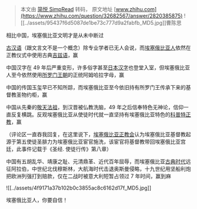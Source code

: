 > 本文由 [简悦 SimpRead](http://ksria.com/simpread/) 转码， 原文地址 [www.zhihu.com](https://www.zhihu.com/question/32682567/answer/2820385875) ![[../assets/95437f6d5087de1be73c777d9a2fabfb_MD5.jpg]]曹陈思

相比中国，埃塞俄比亚文明才是从未中断过

[古汉语](https://www.zhihu.com/search?q=%E5%8F%A4%E6%B1%89%E8%AF%AD&search_source=Entity&hybrid_search_source=Entity&hybrid_search_extra=%7B%22sourceType%22%3A%22answer%22%2C%22sourceId%22%3A2820385875%7D)（跟文言文不是一个概念）除专业学者已无人会说，而[埃塞俄比亚人](https://www.zhihu.com/search?q=%E5%9F%83%E5%A1%9E%E4%BF%84%E6%AF%94%E4%BA%9A%E4%BA%BA&search_source=Entity&hybrid_search_source=Entity&hybrid_search_extra=%7B%22sourceType%22%3A%22answer%22%2C%22sourceId%22%3A2820385875%7D)依然在正教仪式中使用古典[吉兹语](https://www.zhihu.com/search?q=%E5%90%89%E5%85%B9%E8%AF%AD&search_source=Entity&hybrid_search_source=Entity&hybrid_search_extra=%7B%22sourceType%22%3A%22answer%22%2C%22sourceId%22%3A2820385875%7D)，赢

中国汉字在 49 年后严重变形，许多俗字甚至[日本汉字](https://www.zhihu.com/search?q=%E6%97%A5%E6%9C%AC%E6%B1%89%E5%AD%97&search_source=Entity&hybrid_search_source=Entity&hybrid_search_extra=%7B%22sourceType%22%3A%22answer%22%2C%22sourceId%22%3A2820385875%7D)也登堂入室，但埃塞俄比亚人至今依然使用[所罗门王朝](https://www.zhihu.com/search?q=%E6%89%80%E7%BD%97%E9%97%A8%E7%8E%8B%E6%9C%9D&search_source=Entity&hybrid_search_source=Entity&hybrid_search_extra=%7B%22sourceType%22%3A%22answer%22%2C%22sourceId%22%3A2820385875%7D)的正统阿姆哈拉字母，赢

中国的传国玉玺早已不知所踪，而埃塞俄比亚至今依旧持有所罗门王传承下来的基督教圣物约柜，赢

中国从先秦的[敬天法祖](https://www.zhihu.com/search?q=%E6%95%AC%E5%A4%A9%E6%B3%95%E7%A5%96&search_source=Entity&hybrid_search_source=Entity&hybrid_search_extra=%7B%22sourceType%22%3A%22answer%22%2C%22sourceId%22%3A2820385875%7D)，到汉晋被仏教洗脑，49 年之后信奉特色无神论，信仰一直反复横跳。反观埃塞俄比亚从使徒时代就一直坚持有埃塞俄比亚特色的[科普特正教](https://www.zhihu.com/search?q=%E7%A7%91%E6%99%AE%E7%89%B9%E6%AD%A3%E6%95%99&search_source=Entity&hybrid_search_source=Entity&hybrid_search_extra=%7B%22sourceType%22%3A%22answer%22%2C%22sourceId%22%3A2820385875%7D)，赢

（评论区一直吞我回复，在这里说下，[埃塞俄比亚正教会](https://www.zhihu.com/search?q=%E5%9F%83%E5%A1%9E%E4%BF%84%E6%AF%94%E4%BA%9A%E6%AD%A3%E6%95%99%E4%BC%9A&search_source=Entity&hybrid_search_source=Entity&hybrid_search_extra=%7B%22sourceType%22%3A%22answer%22%2C%22sourceId%22%3A2820385875%7D)认为埃塞俄比亚基督教起源于第五使徒圣腓力为埃塞俄比亚宦官施洗，该宦官将基督教带回埃塞俄比亚宫廷，此事件记载于《圣经. 使徒行传》第八章）

中国有五胡乱华、靖康之耻、元清鼎革、近代百年屈辱，而埃塞俄比亚[古典时代](https://www.zhihu.com/search?q=%E5%8F%A4%E5%85%B8%E6%97%B6%E4%BB%A3&search_source=Entity&hybrid_search_source=Entity&hybrid_search_extra=%7B%22sourceType%22%3A%22answer%22%2C%22sourceId%22%3A2820385875%7D)远征阿拉伯，中世纪北伐穆斯林，大航海时代击退奥斯曼侵略，十九世纪用坚船利炮把欧洲列强打到赔款，仅在二战时被意大利短暂占领过 7 年时间，赢到麻

![[../assets/4f9171a37b102b0c3855ac8c6162d17f_MD5.jpg]]

埃塞俄比亚人，你要自信！